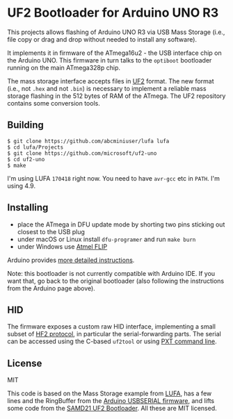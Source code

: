 # UF2 Bootloader for Arduino UNO R3

This projects allows flashing of Arduino UNO R3 via USB Mass Storage
(i.e., file copy or drag and drop without needed to install any software).

It implements it in firmware of the ATmega16u2 - the USB interface chip
on the Arduino UNO. This firmware in turn talks to the `optiboot` bootloader
running on the main ATmega328p chip.

The mass storage interface accepts files in [UF2](https://github.com/microsoft/uf2)
format. The new format (i.e., not `.hex` and not `.bin`) is necessary to implement
a reliable mass storage flashing in the 512 bytes of RAM of the ATmega. The UF2 repository
contains some conversion tools.

## Building

```
$ git clone https://github.com/abcminiuser/lufa lufa
$ cd lufa/Projects
$ git clone https://github.com/microsoft/uf2-uno
$ cd uf2-uno
$ make
```

I'm using LUFA `170418` right now. You need to have `avr-gcc` etc in `PATH`.
I'm using 4.9.

## Installing

* place the ATmega in DFU update mode by shorting two pins sticking out closest to the USB plug
* under macOS or Linux install `dfu-programer` and run `make burn`
* under Windows use [Atmel FLIP](http://www.atmel.com/tools/flip.aspx)

Arduino provides [more detailed instructions](https://www.arduino.cc/en/Hacking/DFUProgramming8U2).

Note: this bootloader is not currently compatible with Arduino IDE. If you want
that, go back to the original bootloader (also following the instructions from the Arduino
page above).

## HID

The firmware exposes a custom raw HID interface, implementing a small subset of 
[HF2 protocol](https://github.com/microsoft/uf2/blob/master/hf2.md), in particular
the serial-forwarding parts. The serial can be accessed using the C-based
`uf2tool` or using [PXT command line](https://makecode.com/cli).

## License

MIT

This code is based on the Mass Storage example from [LUFA](),
has a few lines and the RingBuffer from the [Arduino USBSERIAL firmware](),
and lifts some code from the [SAMD21 UF2 Bootloader](https://github.com/microsoft/uf2-samd21).
All these are MIT licensed.
